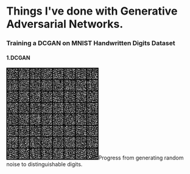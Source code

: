 <h1> Things I've done with Generative Adversarial Networks.</h1>


<h3>Training a DCGAN on MNIST Handwritten Digits Dataset</h3>
<h4>1.DCGAN</h4>
<img src="dcgan_mnist.gif" alt="here">Progress from generating random noise to distinguishable digits.</img>
